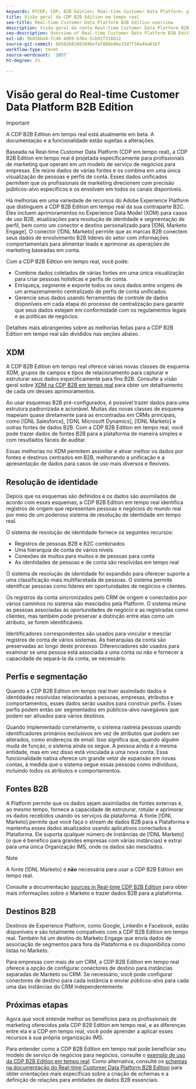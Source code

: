 ```yaml
---
keywords: RTCDP; CDP; B2B Edition; Real-time Customer Data Platform; plataforma de dados do cliente em tempo real; cdp em tempo real; b2b; cdp; Customer AI
title: Visão geral da CDP B2B Edition em tempo real
seo-title: Real-time Customer Data Platform B2B Edition overview
description: Visão geral da conta Real-time Customer Data Platform B2B Edition
seo-description: Overview of Real-time Customer Data Platform B2B Edition Account
exl-id: 9b45bba4-fc46-4d69-b36a-5cb91f316612
source-git-commit: 6b582683483046efaf880e46e33d7f30a44a61bf
workflow-type: tm+mt
source-wordcount: '1057'
ht-degree: 1%

---
```


# Visão geral do Real-time Customer Data Platform B2B Edition

>[!IMPORTANT]
>
>A CDP B2B Edition em tempo real está atualmente em beta. A documentação e a funcionalidade estão sujeitas a alterações.

Baseada na Real-time Customer Data Platform (CDP em tempo real), a CDP B2B Edition em tempo real é projetada especificamente para profissionais de marketing que operam em um modelo de serviço de negócios para empresas. Ele reúne dados de várias fontes e os combina em uma única visualização de pessoas e perfis de conta. Esses dados unificados permitem que os profissionais de marketing direcionem com precisão públicos-alvo específicos e os envolvam em todos os canais disponíveis.

Há melhorias em uma variedade de recursos do Adobe Experience Platform que distinguem a CDP B2B Edition em tempo real da sua contraparte B2C. Eles incluem aprimoramentos no Experience Data Model (XDM) para casos de uso B2B, atualizações para resolução de identidade e segmentação de perfil, bem como um conector e destino personalizado para [!DNL Marketo Engage]. O conector [!DNL Marketo] permite que as marcas B2B conectem seus dados de envolvimento B2B líderes do setor com informações comportamentais para alimentar leads e aprimorar as operações de marketing baseadas em conta.

Com a CDP B2B Edition em tempo real, você pode:

* Combine dados coletados de várias fontes em uma única visualização para criar pessoas holísticas e perfis de conta.
* Enriqueça, segmente e exporte todos os seus dados entre origens de um armazenamento centralizado de perfis de conta unificados.
* Gerencie seus dados usando ferramentas de controle de dados disponíveis em cada etapa do processo de centralização para garantir que seus dados estejam em conformidade com os regulamentos legais e as políticas de negócios.

Detalhes mais abrangentes sobre as melhorias feitas para a CDP B2B Edition em tempo real são divididos nas seções abaixo.

## XDM

A CDP B2B Edition em tempo real oferece várias novas classes de esquema XDM, grupos de campos e tipos de relacionamento para capturar e estruturar seus dados especificamente para fins B2B. Consulte a visão geral sobre [XDM na CDP B2B em tempo real](./schemas/b2b.md) para obter um detalhamento de cada um desses aprimoramentos.

Ao usar esquemas B2B pré-configurados, é possível trazer dados para uma estrutura padronizada e acionável. Muitas das novas classes de esquema mapeiam quase diretamente para as encontradas em CRMs principais, como [!DNL Salesforce], [!DNL Microsoft Dynamics], [!DNL Marketo] e outras fontes de dados B2B. Com a CDP B2B Edition em tempo real, você pode trazer dados de fontes B2B para a plataforma de maneira simples e com resultados fáceis de auditar.

Essas melhorias no XDM permitem assimilar e ativar melhor os dados por fontes e destinos centrados em B2B, melhorando a unificação e a apresentação de dados para casos de uso mais diversos e flexíveis.

## Resolução de identidade

Depois que os esquemas são definidos e os dados são assimilados de acordo com esses esquemas, a CDP B2B Edition em tempo real identifica registros de origem que representam pessoas e negócios do mundo real por meio de um poderoso sistema de resolução de identidade em tempo real.

O sistema de resolução de identidade fornece os seguintes recursos:

* Registros de pessoas B2B e B2C combinados
* Uma hierarquia de conta de vários níveis
* Conexões de muitos para muitos e de pessoas para conta
* As identidades de pessoas e de conta são resolvidas em tempo real

O sistema de resolução de identidade foi expandido para oferecer suporte a uma classificação mais multifacetada de pessoas. O sistema permite identificar pessoas como líderes em oportunidades de negócios e clientes.

Os registros da conta sincronizados pelo CRM de origem e conectados por vários caminhos no sistema são mesclados pela Platform. O sistema reúne as pessoas associadas às oportunidades de negócio e as registradas como clientes, mas também pode preservar a distinção entre elas como um atributo, se forem identificáveis.

Identificadores correspondentes são usados para vincular e mesclar registros de conta de vários sistemas. As hierarquias da conta são preservadas ao longo deste processo. Diferenciadores são usados para examinar se uma pessoa está associada a uma conta ou não e fornecer a capacidade de separá-la da conta, se necessário.

## Perfis e segmentação

Quando a CDP B2B Edition em tempo real tiver assimilado dados e identidades resolvidas relacionadas a pessoas, empresas, atributos e comportamentos, esses dados serão usados para construir perfis. Esses perfis podem então ser segmentados em públicos-alvo navegáveis que podem ser ativados para vários destinos.

Quando implementado corretamente, o sistema rastreia pessoas usando identificadores primários exclusivos em vez de atributos que podem ser alterados, como endereços de email. Isso significa que, quando alguém muda de função, o sistema ainda os segue. A pessoa ainda é a mesma entidade, mas em vez disso está vinculada a uma nova conta. Essa funcionalidade nativa oferece um grande vetor de expansão em novas contas, à medida que o sistema segue essas pessoas como indivíduos, incluindo todos os atributos e comportamentos.

## Fontes B2B

A Platform permite que os dados sejam assimilados de fontes externas e, ao mesmo tempo, fornece a capacidade de estruturar, rotular e aprimorar os dados recebidos usando os serviços da plataforma. A fonte [!DNL Marketo] permite que você faça o stream de dados B2B para a Plataforma e mantenha esses dados atualizados usando aplicativos conectados à Plataforma. Ele suporta qualquer número de instâncias de [!DNL Marketo] (o que é benéfico para grandes empresas com várias instâncias) e extrai para uma única Organização IMS, onde os dados são mesclados.

>[!NOTE]
>
>A fonte [!DNL Marketo] é **não** necessária para usar a CDP B2B Edition em tempo real.

Consulte a documentação [sources in Real-time CDP B2B Edition](./sources/b2b.md) para obter mais informações sobre o Marketo e trazer dados B2B para a plataforma.

## Destinos B2B

Destinos de Experience Platform, como Google, Linkedin e Facebook, estão disponíveis e são totalmente compatíveis com a CDP B2B Edition em tempo real. Também há um destino do Marketo Engage que envia dados de associação de segmentos para fora da Plataforma e os disponibiliza como listas no Marketo.

Para empresas com mais de um CRM, a CDP B2B Edition em tempo real oferece a opção de configurar conectores de destino para instâncias separadas de Marketo ou CRM. Se necessário, você pode configurar conectores de destino para cada instância e enviar públicos-alvo para cada uma das instâncias do CRM independentemente.

## Próximas etapas

Agora que você entende melhor os benefícios para os profissionais de marketing oferecidos pela CDP B2B Edition em tempo real, e as diferenças entre ela e a CDP em tempo real, você pode aprender a aplicar esses recursos à sua própria organização IMS.

Para entender como a CDP B2B Edition em tempo real pode beneficiar seu modelo de serviço de negócios para negócios, consulte o [exemplo de uso da CDP B2B Edition em tempo real](./b2b-use-case.md). Como alternativa, consulte os [schemas na documentação do Real-time Customer Data Platform B2B Edition](./schemas/b2b.md) para obter orientações mais específicas sobre a criação de schemas e a definição de relações para entidades de dados B2B essenciais.
